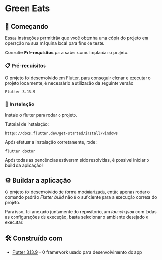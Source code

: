 # Green Eats

## 🚀 Começando

Essas instruções permitirão que você obtenha uma cópia do projeto em operação na sua máquina local para fins de teste.

Consulte **Pré-requisitos** para saber como implantar o projeto.

### 📋 Pré-requisitos

O projeto foi desenvolvido em Flutter, para conseguir clonar e executar o projeto localmente, é necessário a utilização da seguinte versão

```
Flutter 3.13.9
```

### 🔧 Instalação

Instale o flutter para rodar o projeto.

Tutorial de instalação:

```
https://docs.flutter.dev/get-started/install/windows
```

Após efetuar a instalação corretamente, rode:

```
flutter doctor
```

Após todas as pendências estiverem sido resolvidas, é possivel iniciar o build da aplicação!

## ⚙️ Buildar a aplicação

O projeto foi desenvolvido de forma modularizada, então apenas rodar o comando padrão *Flutter build* não é o suficiente para a execução correta do projeto.

Para isso, foi anexado juntamente do repositorio, um *launch.json* com todas as configurações de execução, basta selecionar o ambiente desejado e executar.


## 🛠️ Construído com

* [Flutter 3.13.9](https://storage.googleapis.com/flutter_infra_release/releases/stable/windows/flutter_windows_3.13.9-stable.zip) - O framework usado para desenvolvimento do app


